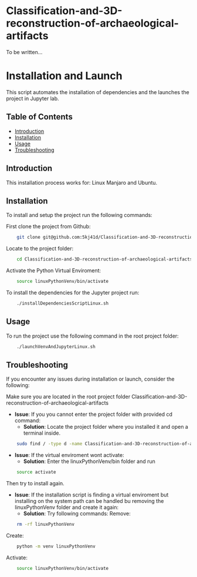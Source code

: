 # Classification-and-3D-reconstruction-of-archaeological-artifacts
To be written...


# Installation and Launch 
This script automates the installation of dependencies and the launches the project in Jupyter lab.

## Table of Contents 
- [Introduction](#introduction)
- [Installation](#installation)
- [Usage](#usage) 
- [Troubleshooting](#troubleshooting)

## Introduction

This installation process works for:
	Linux Manjaro and Ubuntu.

## Installation

To install and setup the project run the following commands:

First clone the project from Github:
```bash 
	git clone git@github.com:5kj41d/Classification-and-3D-reconstruction-of-archaeological-artifacts.git
```
Locate to the project folder:
```bash 
	cd Classification-and-3D-reconstruction-of-archaeological-artifacts
```
Activate the Python Virtual Enviroment: 
```bash 
	source linuxPythonVenv/bin/activate
```

To install the dependencies for the Jupyter project run:
```bash 
	./installDependenciesScriptLinux.sh
```

## Usage 

To run the project use the following command in the root project folder:
```bash 
	./launchVenvAndJupyterLinux.sh
```

## Troubleshooting

If you encounter any issues during installation or launch, consider the following:

Make sure you are located in the root project folder Classification-and-3D-reconstruction-of-archaeological-artifacts
- **Issue**: If you you cannot enter the project folder with provided cd command:
  - **Solution**: Locate the project folder where you installed it and open a terminal inside. 
```bash 
	sudo find / -type d -name Classification-and-3D-reconstruction-of-archaeological-artifacts
```

- **Issue**: If the virtual enviroment wont activate:
  - **Solution**: Enter the linuxPythonVenv/bin folder and run 
```bash 
	source activate
```
Then try to install again.

- **Issue**: If the installation script is finding a virtual enviroment but installing on the system path can be handled bu removing the 
linuxPythonVenv folder and create it again:
  - **Solution**: Try following commands:
Remove:
```bash 
	rm -rf linuxPythonVenv 
```
Create: 
```bash 
	python -m venv linuxPythonVenv 
```
Activate: 
```bash 
	source linuxPythonVenv/bin/activate
```

